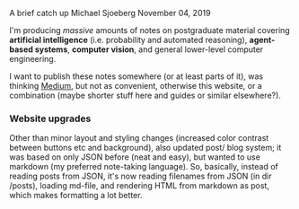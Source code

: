 A brief catch up
Michael Sjoeberg
November 04, 2019

I'm producing *massive* amounts of notes on postgraduate material covering **artificial intelligence** (i.e. probability and automated reasoning), **agent-based systems**, **computer vision**, and general lower-level computer engineering.

I want to publish these notes somewhere (or at least parts of it), was thinking [Medium](https://medium.com/@michaelsjoeberg), but not as convenient, otherwise this website, or a combination (maybe shorter stuff here and guides or similar elsewhere?).

### Website upgrades

Other than minor layout and styling changes (increased color contrast between buttons etc and background), also updated post/ blog system; it was based on only JSON before (neat and easy), but wanted to use markdown (my preferred note-taking language). So, basically, instead of reading posts from JSON, it's now reading filenames from JSON (in dir /posts), loading md-file, and rendering HTML from markdown as post, which makes formatting a lot better.